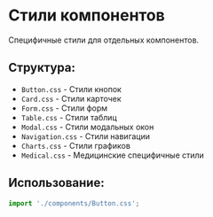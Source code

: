 # Стили компонентов

Специфичные стили для отдельных компонентов.

## Структура:
- `Button.css` - Стили кнопок
- `Card.css` - Стили карточек
- `Form.css` - Стили форм
- `Table.css` - Стили таблиц
- `Modal.css` - Стили модальных окон
- `Navigation.css` - Стили навигации
- `Charts.css` - Стили графиков
- `Medical.css` - Медицинские специфичные стили

## Использование:
```typescript
import './components/Button.css';
```
